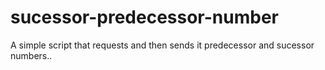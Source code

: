 # sucessor-predecessor-number
 A simple script that requests and then sends it predecessor and sucessor numbers..

